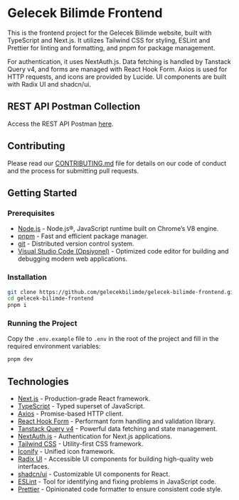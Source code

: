 # Gelecek Bilimde Frontend

This is the frontend project for the Gelecek Bilimde website, built with TypeScript and Next.js. It utilizes Tailwind CSS for styling, ESLint and Prettier for linting and formatting, and pnpm for package management.

For authentication, it uses NextAuth.js. Data fetching is handled by Tanstack Query v4, and forms are managed with React Hook Form. Axios is used for HTTP requests, and icons are provided by Lucide. UI components are built with Radix UI and shadcn/ui.

## REST API Postman Collection

Access the REST API Postman [here](https://www.postman.com/gelecek-bilimde-team/workspace/gelecek-bilimde/collection/37702250-8bfe54f1-1864-410a-b960-ab4e7122dd3e?action=share&creator=37702250).

## Contributing

Please read our [CONTRIBUTING.md](CONTRIBUTING.md) file for details on our code of conduct and the process for submitting pull requests.

## Getting Started

### Prerequisites

- [Node.js](https://nodejs.org/en/) - Node.js®, JavaScript runtime built on Chrome’s V8 engine.
- [pnpm](https://pnpm.js.org/) - Fast and efficient package manager.
- [git](https://git-scm.com/) - Distributed version control system.
- [Visual Studio Code (Opsiyonel)](https://code.visualstudio.com/) - Optimized code editor for building and debugging modern web applications.

### Installation

```bash
git clone https://github.com/gelecekbilimde/gelecek-bilimde-frontend.git
cd gelecek-bilimde-frontend 
pnpm i
```

### Running the Project

Copy the `.env.example` file to `.env` in the root of the project and fill in the required environment variables:

```bash
pnpm dev
```

## Technologies

- [Next.js](https://nextjs.org/) - Production-grade React framework.
- [TypeScript](https://www.typescriptlang.org/) - Typed superset of JavaScript.
- [Axios](https://axios-http.com) - Promise-based HTTP client.
- [React Hook Form](https://react-hook-form.com/) - Performant form handling and validation library.
- [Tanstack Query v4](https://tanstack.com/query/v4/) - Powerful data fetching and state management.
- [NextAuth.js](https://next-auth.js.org/) - Authentication for Next.js applications.
- [Tailwind CSS](https://tailwindcss.com/) - Utility-first CSS framework.
- [İconify](https://iconify.design/) - Unified icon framework.
- [Radix UI](https://www.radix-ui.com/) - Accessible UI components for building high-quality web interfaces.
- [shadcn/ui](https://ui.shadcn.com/) - Customizable UI components for React.
- [ESLint](https://eslint.org/) - Tool for identifying and fixing problems in JavaScript code.
- [Prettier](https://prettier.io/) - Opinionated code formatter to ensure consistent code style.